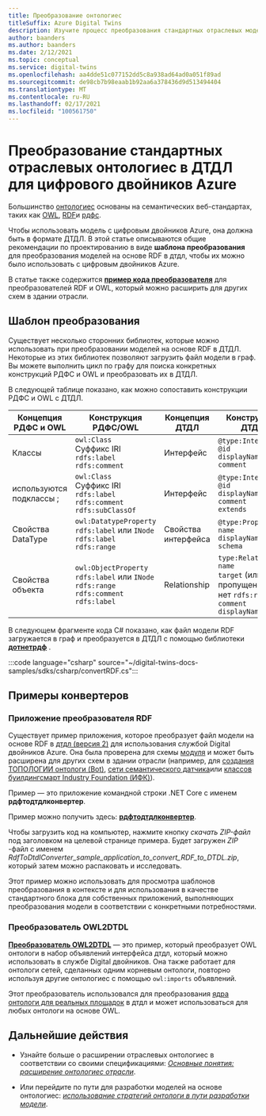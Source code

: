 ```yaml
---
title: Преобразование онтологиес
titleSuffix: Azure Digital Twins
description: Изучите процесс преобразования стандартных отраслевых моделей в ДТДЛ для Azure Digital двойников
author: baanders
ms.author: baanders
ms.date: 2/12/2021
ms.topic: conceptual
ms.service: digital-twins
ms.openlocfilehash: aa4dde51c077152dd5c8a938ad64ad0a051f89ad
ms.sourcegitcommit: de98cb7b98eaab1b92aa6a378436d9d513494404
ms.translationtype: MT
ms.contentlocale: ru-RU
ms.lasthandoff: 02/17/2021
ms.locfileid: "100561750"
---
```

# <a name="convert-industry-standard-ontologies-to-dtdl-for-azure-digital-twins"></a>Преобразование стандартных отраслевых онтологиес в ДТДЛ для цифрового двойников Azure

Большинство [онтологиес](concepts-ontologies.md) основаны на семантических веб-стандартах, таких как [OWL](https://www.w3.org/OWL/), [RDF](https://www.w3.org/2001/sw/wiki/RDF)и [рдфс](https://www.w3.org/2001/sw/wiki/RDFS). 

Чтобы использовать модель с цифровым двойников Azure, она должна быть в формате ДТДЛ. В этой статье описываются общие рекомендации по проектированию в виде **шаблона преобразования** для преобразования моделей на основе RDF в дтдл, чтобы их можно было использовать с цифровым двойников Azure. 

В статье также содержится [**пример кода преобразователя**](#converter-samples) для преобразователей RDF и OWL, который можно расширить для других схем в здании отрасли.

## <a name="conversion-pattern"></a>Шаблон преобразования

Существует несколько сторонних библиотек, которые можно использовать при преобразовании моделей на основе RDF в ДТДЛ. Некоторые из этих библиотек позволяют загрузить файл модели в граф. Вы можете выполнить цикл по графу для поиска конкретных конструкций РДФС и OWL и преобразовать их в ДТДЛ.   

В следующей таблице показано, как можно сопоставить конструкции РДФС и OWL с ДТДЛ. 

| Концепция РДФС и OWL | Конструкция РДФС/OWL | Концепция ДТДЛ | Конструкция ДТДЛ |
| --- | --- | --- | --- |
| Классы | `owl:Class`<br>Суффикс IRI<br>``rdfs:label``<br>``rdfs:comment`` | Интерфейс | `@type:Interface`<br>`@id`<br>`displayName`<br>`comment` 
| используются подклассы ; | `owl:Class`<br>Суффикс IRI<br>`rdfs:label`<br>`rdfs:comment`<br>`rdfs:subClassOf` | Интерфейс | `@type:Interface`<br>`@id`<br>`displayName`<br>`comment`<br>`extends` 
| Свойства DataType | `owl:DatatypeProperty`<br>`rdfs:label` или `INode`<br>`rdfs:label`<br>`rdfs:range` | Свойства интерфейса | `@type:Property`<br>`name`<br>`displayName`<br>`schema` 
| Свойства объекта | `owl:ObjectProperty`<br>`rdfs:label` или `INode`<br>`rdfs:range`<br>`rdfs:comment`<br>`rdfs:label` | Relationship | `type:Relationship`<br>`name`<br>`target` (или пропущено, если нет `rdfs:range` )<br>`comment`<br>`displayName`<br>

В следующем фрагменте кода C# показано, как файл модели RDF загружается в граф и преобразуется в ДТДЛ с помощью библиотеки [**дотнетрдф**](https://www.dotnetrdf.org/) . 

:::code language="csharp" source="~/digital-twins-docs-samples/sdks/csharp/convertRDF.cs":::

## <a name="converter-samples"></a>Примеры конвертеров

### <a name="rdf-converter-application"></a>Приложение преобразователя RDF 

Существует пример приложения, которое преобразует файл модели на основе RDF в [дтдл (версия 2)](https://github.com/Azure/opendigitaltwins-dtdl/blob/master/DTDL/v2/dtdlv2.md) для использования службой Digital двойников Azure. Она была проверена для схемы [модуля](https://brickschema.org/ontology/) и может быть расширена для других схем в здании отрасли (например, для [создания ТОПОЛОГИИ онтологи (Bot)](https://w3c-lbd-cg.github.io/bot/), [сети семантического датчика](https://www.w3.org/TR/vocab-ssn/)или [классов буилдингсмарт Industry Foundation (ИФК)](https://technical.buildingsmart.org/standards/ifc/ifc-schema-specifications/)).

Пример — это приложение командной строки .NET Core с именем **рдфтодтдлконвертер**.

Пример можно получить здесь: [**рдфтодтдлконвертер**](/samples/azure-samples/rdftodtdlconverter/digital-twins-model-conversion-samples/). 

Чтобы загрузить код на компьютер, нажмите кнопку *скачать ZIP-файл* под заголовком на целевой странице примера. Будет загружен *ZIP* -файл с именем *RdfToDtdlConverter_sample_application_to_convert_RDF_to_DTDL.zip*, который затем можно распаковать и исследовать.

Этот пример можно использовать для просмотра шаблонов преобразования в контексте и для использования в качестве стандартного блока для собственных приложений, выполняющих преобразования модели в соответствии с конкретными потребностями.

### <a name="owl2dtdl-converter"></a>Преобразователь OWL2DTDL 

[**Преобразователь OWL2DTDL**](https://github.com/Azure/opendigitaltwins-building-tools/tree/master/OWL2DTDL) — это пример, который преобразует OWL онтологи в набор объявлений интерфейса дтдл, который можно использовать в службе Digital двойников. Она также работает для онтологи сетей, сделанных одним корневым онтологи, повторно используя другие онтологиес с помощью `owl:imports` объявлений.

Этот преобразователь использовался для преобразования [ядра онтологи для реальных площадок](https://doc.realestatecore.io/3.1/full.html) в дтдл и может использоваться для любых онтологи на основе OWL.

## <a name="next-steps"></a>Дальнейшие действия 

* Узнайте больше о расширении отраслевых онтологиес в соответствии со своими спецификациями: [*Основные понятия: расширение онтологиес отрасли*](concepts-ontologies-extend.md).

* Или перейдите по пути для разработки моделей на основе онтологиес: [*использование стратегий онтологи в пути разработки модели*](concepts-ontologies.md#using-ontology-strategies-in-a-model-development-path).